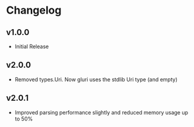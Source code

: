 # Changelog

## v1.0.0

- Initial Release

## v2.0.0

- Removed types.Uri. Now gluri uses the stdlib Uri type (and empty)

## v2.0.1

- Improved parsing performance slightly and reduced memory usage up to 50%
